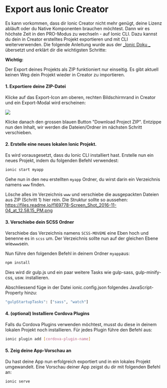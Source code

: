 # Export aus Ionic Creator

Es kann vorkommen, dass dir Ionic Creator nicht mehr genügt, deine Lizenz abläuft oder du Native Komponenten brauchen möchtest. Dann wir es höchste Zeit in den PRO-Modus zu wechseln - auf Ionic CLI. Dazu kannst du dein in Creator erstelltes Projekt exportieren und mit CLI weiterverwenden. Die folgende Anleitung wurde aus der [_Ionic Doku _](http://docs.usecreator.com/docs/zip-export-an-ionic-project) übersetzt und erklärt dir die wichtigsten Schritte:

**Wichtig:** 

Der Export deines Projekts als ZIP funktioniert nur einseitig. Es gibt aktuell keinen Weg dein Projekt wieder in Creator zu importieren.

#### 1. Exportiere deine ZIP-Datei

Klicke auf das Export-Icon am oberen, rechten Bildschirmrand in Creator und ein Export-Modal wird erscheinen:

![](https://files.readme.io/66d807c-Screen_Shot_2016-11-04_at_12.44.38_PM.png)

Klicke danach den grossen blauen Button "Download Project ZIP". Entzippe nun den Inhalt, wir werden die Dateien/Ordner im nächsten Schritt verschieben.

#### 2. Erstelle eine neues lokalen Ionic Projekt.

Es wird vorausgesetzt, dass du Ionic CLI installiert hast. Erstelle nun ein neues Projekt, indem du folgenden Befehl verwendest:

```bash
ionic start myapp
```

Gehe nun in den neu erstellten ```myapp``` Ordner, du wirst darin ein Verzeichnis namens ```www``` finden.

Lösche alles im Verzeichnis ```www``` und verschiebe die ausgepackten Dateien aus ZIP (Schritt 1) hier rein. Die Struktur sollte so aussehen:
https://files.readme.io/f169778-Screen_Shot_2016-11-04_at_12.58.15_PM.png

#### 3. Verschiebe dein SCSS Ordner
Verschiebe das Verzeichnis namens ```SCSS-MOVEME``` eine Eben hoch und benenne es in ```scss``` um. Der Verzeichnis sollte nun auf der gleichen Ebene wie```www```sein.

Nun führe den folgenden Befehl in deinem Ordner ```myapp```aus:

```bash
npm install 
```
Dies wird dir gulp.js und ein paar weitere Tasks wie gulp-sass, gulp-minify-css, usw. installieren.

Abschliessend füge in der Datei ionic.config.json folgendes JavaScript-Property hinzu:
```bash
"gulpStartupTasks": ["sass", "watch"]
```


#### 4. (optional) Installiere Cordova Plugins
Falls du Cordova Plugins verwenden möchtest, musst du diese in deinem lokalen Projekt noch installieren. Für jedes Plugin führe den Befehl aus:
```bash
ionic plugin add [cordova-plugin-name]
```

#### 5. Zeig deine App-Vorschau an
Du hast deine App nun erfolgreich exportiert und in ein lokales Projekt umgewandelt. Eine Vorschau deiner App zeigst du dir mit folgenden Befehl an:
```bash
ionic serve
```










